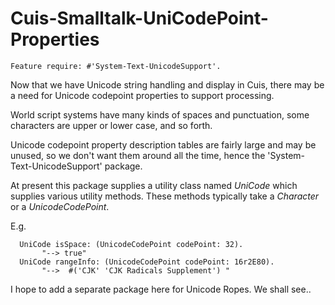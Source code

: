 Cuis-Smalltalk-UniCodePoint-Properties
============

```Smalltalk
Feature require: #'System-Text-UnicodeSupport'.
```

Now that we have Unicode string handling and display in Cuis,
there may be a need for Unicode codepoint properties
to support processing.

World script systems have many kinds of spaces and punctuation,
some characters are upper or lower case, and so forth.

Unicode codepoint property description tables are fairly large
and may be unused, so we don't want them around all the time,
hence the 'System-Text-UnicodeSupport' package.

At present this package supplies a utility class named _UniCode_ which
supplies various utility methods.  These methods typically take a _Character_
or a _UnicodeCodePoint_.

E.g.
```Smalltalk
  UniCode isSpace: (UnicodeCodePoint codePoint: 32).
       "--> true"
  UniCode rangeInfo: (UnicodeCodePoint codePoint: 16r2E80).
       "-->  #('CJK' 'CJK Radicals Supplement') "
```

I hope to add a separate package here for Unicode Ropes.  We shall see..

